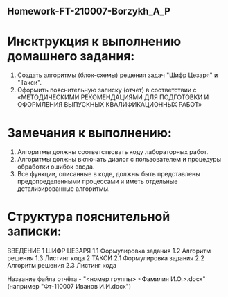 ## Homework-FT-210007-Borzykh_A_P
# Инсктрукция к выполнению домашнего задания:
1. Создать алгоритмы (блок-схемы) решения задач "Шифр Цезаря" и "Такси".
2. Оформить пояснительную записку (отчет) в соответствии с «МЕТОДИЧЕСКИМИ РЕКОМЕНДАЦИЯМИ ДЛЯ ПОДГОТОВКИ И ОФОРМЛЕНИЯ ВЫПУСКНЫХ КВАЛИФИКАЦИОННЫХ РАБОТ» 

# Замечания к выполнению:
1. Алгоритмы должны соответствовать коду лабораторных работ.
2. Алгоритмы должны включать диалог с пользователем и процедуры обработки ошибок ввода.
3. Все функции, описанные в коде, должны быть представлены предопределенными процессами и иметь отдельные детализированные алгоритмы.

# Структура пояснительной записки:

ВВЕДЕНИЕ
1 ШИФР ЦЕЗАРЯ
1.1 Формулировка задания
1.2 Алгоритм решения
1.3 Листинг кода
2 ТАКСИ
2.1 Формулировка задания
2.2 Алгоритм решения
2.3 Листинг кода

Название файла отчёта - "<номер группы> <Фамилия И.О.>.docx"  (например "Фт-110007 Иванов И.И.docx") 
